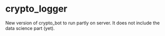# crypto_logger
New version of crypto_bot to run partly on server.
It does not include the data science part (yet).
